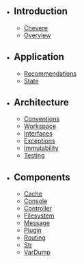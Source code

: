 - ## Introduction
    - [Chevere](introduction/chevere.md)
    - [Overview](architecture/overview.md)
- ## Application
    - [Recommendations](application/recommendations.md)
    - [State](application/state.md)
- ## Architecture
    - [Conventions](architecture/conventions.md)
    - [Workspace](architecture/workspace.md)
    - [Interfaces](architecture/interfaces.md)
    - [Exceptions](architecture/exceptions.md)
    - [Immutability](architecture/immutability.md)
    - [Testing](architecture/testing.md)
- ## Components
    - [Cache](components/cache.md)
    - [Console](components/console.md)
    - [Controller](components/controller.md)
    - [Filesystem](components/filesystem.md)
    - [Message](components/message.md)
    - [Plugin](components/plugin.md)
    - [Routing](components/routing.md)
    - [Str](components/str.md)
    - [VarDump](components/vardump.md)
